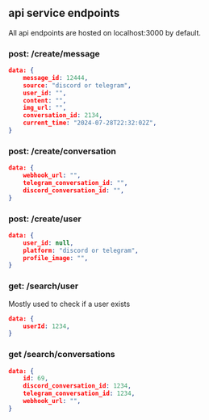 ## api service endpoints

All api endpoints are hosted on localhost:3000 by default.

### post: /create/message

```json
data: {
    message_id: 12444,
    source: "discord or telegram", 
    user_id: "",
    content: "",
    img_url: "",
    conversation_id: 2134,
    current_time: "2024-07-28T22:32:02Z",
}
```

### post: /create/conversation

```json
data: {
    webhook_url: "",
    telegram_conversation_id: "",
    discord_conversation_id: "",
}
```

### post: /create/user

```json
data: {
    user_id: null,
    platform: "discord or telegram", 
    profile_image: "", 
}
```

### get: /search/user

Mostly used to check if a user exists

```json
data: {
    userId: 1234,
}
```

### get /search/conversations

```json
data: {
    id: 69,
    discord_conversation_id: 1234,
    telegram_conversation_id: 1234,
    webhook_url: "",
}
```